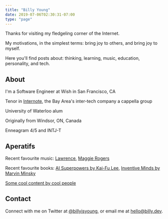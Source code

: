 ```yaml
---
title: "Billy Young"
date: 2019-07-06T02:30:31-07:00
type: "page"
---
```


Thanks for visiting my fledgeling corner of the Internet.  

My motivations, in the simplest terms: bring joy to others, and bring joy to myself.

Here you'll find posts about: thinking, learning, music, education, personality, and tech.

## About
I'm a Software Engineer at Wish in San Francisco, CA

Tenor in [Internote](https://www.instagram.com/p/BzQufySnZaF/), the Bay Area's inter-tech company a cappella group

University of Waterloo alum

Originally from Windsor, ON, Canada

Enneagram 4/5 and INTJ-T

## Aperatifs

Recent favourite music: [Lawrence](https://youtu.be/-zBGN9wLQ3I), [Maggie Rogers](https://youtu.be/MSFjYe54uv4)

Recent favourite books: [AI Superpowers by Kai-Fu Lee](https://smile.amazon.com/dp/132854639X), [Inventive Minds by Marvin Minsky](https://smile.amazon.com/dp/0262039095)

[Some cool content by cool people](/links)

## Contact
Connect with me on Twitter at [@billyisyoung](https://twitter.com/billyisyoung), or email me at hello@billy.dev.
